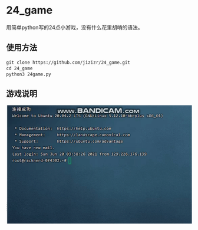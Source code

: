 # 24_game
用简单python写的24点小游戏，没有什么花里胡哨的语法。

## 使用方法

```shell
git clone https://github.com/jizizr/24_game.git
cd 24_game
python3 24game.py
```

## 游戏说明

![](./1.gif)
